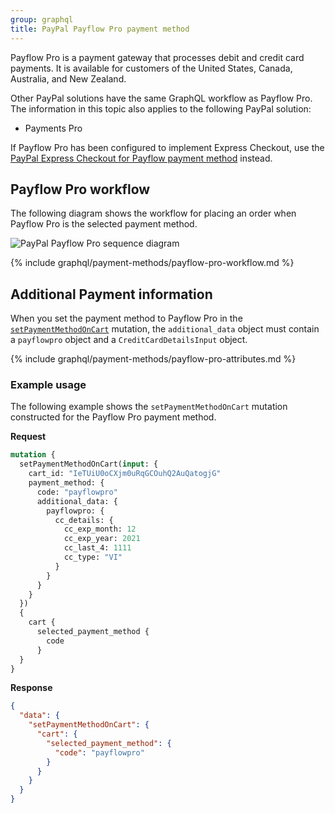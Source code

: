 ```yaml
---
group: graphql
title: PayPal Payflow Pro payment method
---
```


Payflow Pro is a payment gateway that processes debit and credit card payments. It is available for customers of the United States, Canada, Australia, and New Zealand.

Other PayPal solutions have the same GraphQL workflow as Payflow Pro. The information in this topic also applies to the following PayPal solution:

-  Payments Pro

If Payflow Pro has been configured to implement Express Checkout, use the [PayPal Express Checkout for Payflow payment method]({{page.baseurl}}/payment-methods/payflow-express.html) instead.

## Payflow Pro workflow

The following diagram shows the workflow for placing an order when Payflow Pro is the selected payment method.

![PayPal Payflow Pro sequence diagram]({{site.baseurl}}/common/images/graphql/paypal-payflow-pro.svg)

{% include graphql/payment-methods/payflow-pro-workflow.md %}

## Additional Payment information

When you set the payment method to Payflow Pro in the [`setPaymentMethodOnCart`]({{page.baseurl}}/graphql/reference/quote-payment-method.html) mutation, the `additional_data` object must contain a `payflowpro` object and a `CreditCardDetailsInput` object.

{% include graphql/payment-methods/payflow-pro-attributes.md %}

### Example usage

The following example shows the `setPaymentMethodOnCart` mutation constructed for the Payflow Pro payment method.

**Request**

```graphql
mutation {
  setPaymentMethodOnCart(input: {
    cart_id: "IeTUiU0oCXjm0uRqGCOuhQ2AuQatogjG"
    payment_method: {
      code: "payflowpro"
      additional_data: {
        payflowpro: {
          cc_details: {
            cc_exp_month: 12
            cc_exp_year: 2021
            cc_last_4: 1111
            cc_type: "VI"
          }
        }
      }
    }
  })
  {
    cart {
      selected_payment_method {
        code
      }
  }
}
```

**Response**

```json
{
  "data": {
    "setPaymentMethodOnCart": {
      "cart": {
        "selected_payment_method": {
          "code": "payflowpro"
        }
      }
    }
  }
}
```
